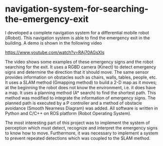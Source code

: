 # navigation-system-for-searching-the-emergency-exit
I developed a complete navigation system for a differential mobile robot (iRobot). This navigation system is able to find the emergency exit in the building. A demo is shown in the following video 

https://www.youtube.com/watch?v=RAj70AGsXls

The video shows some examples of these emergency signs and the robot searching for the exit. It uses a RGBD camera (Kinect) to detect emergency signs and determine the direction that it should move. The same sensor provides information on obstacles such as chairs, walls, tables, people, etc. It uses a SLAM method (Gmapping method) to build a 2-D map as it moves; at the beginning the robot does not know the environment, i.e. it does have a map. It uses a planning method (A* search) to find the shortest path. This method was modified to integrate the information of emergency signs. The planned path is executed by a P controller and a method of obstacle avoidance (Smooth Nearness Diagram) was added. All software is written in Python and C/C++ on ROS platform (Robot Operating System). 

The most interesting part of this project was to implement the system of perception which must detect, recognize and interpret the emergency signs to know how to move. Furthermore, it was necessary to implement a system to prevent repeated detections which was coupled to the SLAM method.  

